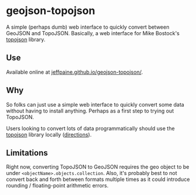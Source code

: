 # geojson-topojson

A simple (perhaps dumb) web interface to quickly convert between GeoJSON and TopoJSON. Basically, a web interface for Mike Bostock's [topojson](https://github.com/mbostock/topojson) library.

## Use

Available online at [jeffpaine.github.io/geojson-topojson/](http://jeffpaine.github.io/geojson-topojson/).

## Why

So folks can just use a simple web interface to quickly convert some data without having to install anything. Perhaps as a first step to trying out TopoJSON.

Users looking to convert lots of data programmatically should use the [topojson](https://github.com/mbostock/topojson) library locally ([directions](http://gis.stackexchange.com/questions/45138/convert-geojson-to-topojson)).

## Limitations

Right now, converting TopoJSON to GeoJSON requires the geo object to be under `<objectName>.objects.collection`. Also, it's probably best to not convert back and forth between formats multiple times as it could introduce rounding / floating-point arithmetic errors.
